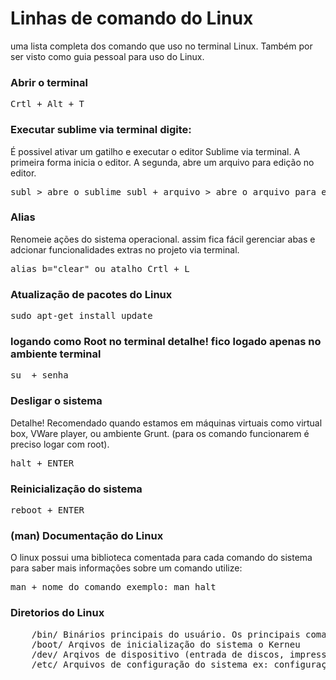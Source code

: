 # Linhas de comando do Linux

uma lista completa dos comando que uso no terminal Linux. Também por ser visto como guia pessoal para uso do Linux.

### Abrir o terminal

<pre>
Crtl + Alt + T	
</pre> 

### Executar sublime via terminal digite:

É possivel ativar um gatilho e executar o editor Sublime via terminal. A primeira forma inicia o editor. A segunda, abre um arquivo para edição no editor.

<pre>
subl > abre o sublime subl + arquivo > abre o arquivo para edição
</pre>

### Alias

Renomeie ações do sistema operacional. assim fica fácil gerenciar abas e adcionar funcionalidades extras no projeto via terminal.

<pre>
alias b="clear" ou atalho Crtl + L	
</pre>

### Atualização de pacotes do Linux

<pre>
sudo apt-get install update	
</pre>

### logando como Root no terminal detalhe! fico logado apenas no ambiente terminal

<pre>
su	+ senha
</pre>

### Desligar o sistema

Detalhe! Recomendado quando estamos em máquinas virtuais como virtual box, VWare player, ou ambiente Grunt. (para os comando funcionarem é preciso logar com root).

<pre>
halt + ENTER 	
</pre>


### Reinicialização do sistema

<pre>
reboot + ENTER	
</pre>

### (man) Documentação do Linux

O linux possui uma biblioteca comentada para cada comando do sistema para saber mais informações sobre um comando utilize:

<pre>
man + nome do comando exemplo: man halt	
</pre>

### Diretorios do Linux

<pre>
	/bin/ Binários principais do usuário. Os principais comandos do sistema
	/boot/ Arqivos de inicialização do sistema o Kerneu
	/dev/ Arqivos de dispositivo (entrada de discos, impressoroas, hds etc)
	/etc/ Arquivos de configuração do sistema ex: configuração de rede
</pre>